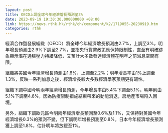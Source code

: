 ```yaml
---
layout: post
title: OECD上調全球今年經濟增長預測至3%
date: 2023-09-19 19:30:30.000000000 +08:00
link: https://news.rthk.hk/rthk/ch/component/k2/1719055-20230919.htm
categories: rthk
---
```


經濟合作暨發展組織（OECD）將全球今年經濟增長預測由2.7%，上調至3%，明年增長預測由2.9%下調至2.7%，並指央行貨幣政策應保持限制性，直至有明確跡象顯示潛在通脹壓力持續降低，又預計大多數發達經濟體在明年之前減息空間有限。

組織將美國今年經濟增長預測由1.6%，上調至2.2%；明年增長率由1%上調至1.3%，反映一系列加息之後，經濟增長較大多數經濟學家預期更有韌性。

組織下調中國今明兩年經濟增長預測，今年增長率由5.4%下調至5.1%，明年則由5.1%下調至4.6%，因為防疫限制措施結束帶來的動能消退，房地產市場陷入困境。

另外，組織下調歐元區今明兩年經濟增長預測至0.6%及1.1%，又保持對英國今年經濟增長0.3%的預測不變，但下調明年增長預測至0.8%。日本今年經濟增長預測獲上調至1.8%，估計明年將放緩至1%。
